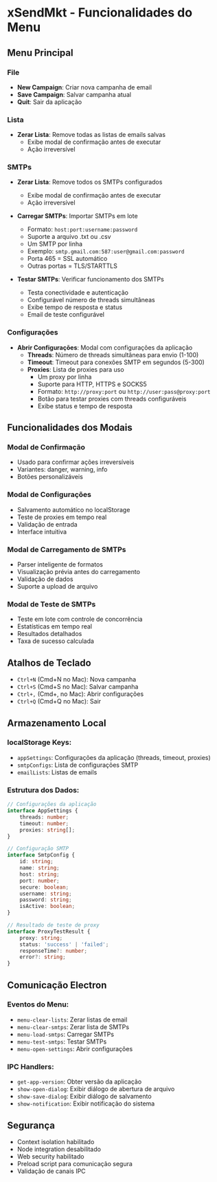 # xSendMkt - Funcionalidades do Menu

## Menu Principal

### File
- **New Campaign**: Criar nova campanha de email
- **Save Campaign**: Salvar campanha atual
- **Quit**: Sair da aplicação

### Lista
- **Zerar Lista**: Remove todas as listas de emails salvas
  - Exibe modal de confirmação antes de executar
  - Ação irreversível

### SMTPs
- **Zerar Lista**: Remove todos os SMTPs configurados
  - Exibe modal de confirmação antes de executar
  - Ação irreversível

- **Carregar SMTPs**: Importar SMTPs em lote
  - Formato: `host:port:username:password`
  - Suporte a arquivo .txt ou .csv
  - Um SMTP por linha
  - Exemplo: `smtp.gmail.com:587:user@gmail.com:password`
  - Porta 465 = SSL automático
  - Outras portas = TLS/STARTTLS

- **Testar SMTPs**: Verificar funcionamento dos SMTPs
  - Testa conectividade e autenticação
  - Configurável número de threads simultâneas
  - Exibe tempo de resposta e status
  - Email de teste configurável

### Configurações
- **Abrir Configurações**: Modal com configurações da aplicação
  - **Threads**: Número de threads simultâneas para envio (1-100)
  - **Timeout**: Timeout para conexões SMTP em segundos (5-300)
  - **Proxies**: Lista de proxies para uso
    - Um proxy por linha
    - Suporte para HTTP, HTTPS e SOCKS5
    - Formato: `http://proxy:port` ou `http://user:pass@proxy:port`
    - Botão para testar proxies com threads configuráveis
    - Exibe status e tempo de resposta

## Funcionalidades dos Modais

### Modal de Confirmação
- Usado para confirmar ações irreversíveis
- Variantes: danger, warning, info
- Botões personalizáveis

### Modal de Configurações
- Salvamento automático no localStorage
- Teste de proxies em tempo real
- Validação de entrada
- Interface intuitiva

### Modal de Carregamento de SMTPs
- Parser inteligente de formatos
- Visualização prévia antes do carregamento
- Validação de dados
- Suporte a upload de arquivo

### Modal de Teste de SMTPs
- Teste em lote com controle de concorrência
- Estatísticas em tempo real
- Resultados detalhados
- Taxa de sucesso calculada

## Atalhos de Teclado

- `Ctrl+N` (Cmd+N no Mac): Nova campanha
- `Ctrl+S` (Cmd+S no Mac): Salvar campanha
- `Ctrl+,` (Cmd+, no Mac): Abrir configurações
- `Ctrl+Q` (Cmd+Q no Mac): Sair

## Armazenamento Local

### localStorage Keys:
- `appSettings`: Configurações da aplicação (threads, timeout, proxies)
- `smtpConfigs`: Lista de configurações SMTP
- `emailLists`: Listas de emails

### Estrutura dos Dados:

```typescript
// Configurações da aplicação
interface AppSettings {
    threads: number;
    timeout: number;
    proxies: string[];
}

// Configuração SMTP
interface SmtpConfig {
    id: string;
    name: string;
    host: string;
    port: number;
    secure: boolean;
    username: string;
    password: string;
    isActive: boolean;
}

// Resultado de teste de proxy
interface ProxyTestResult {
    proxy: string;
    status: 'success' | 'failed';
    responseTime?: number;
    error?: string;
}
```

## Comunicação Electron

### Eventos do Menu:
- `menu-clear-lists`: Zerar listas de email
- `menu-clear-smtps`: Zerar lista de SMTPs
- `menu-load-smtps`: Carregar SMTPs
- `menu-test-smtps`: Testar SMTPs
- `menu-open-settings`: Abrir configurações

### IPC Handlers:
- `get-app-version`: Obter versão da aplicação
- `show-open-dialog`: Exibir diálogo de abertura de arquivo
- `show-save-dialog`: Exibir diálogo de salvamento
- `show-notification`: Exibir notificação do sistema

## Segurança

- Context isolation habilitado
- Node integration desabilitado
- Web security habilitado
- Preload script para comunicação segura
- Validação de canais IPC
